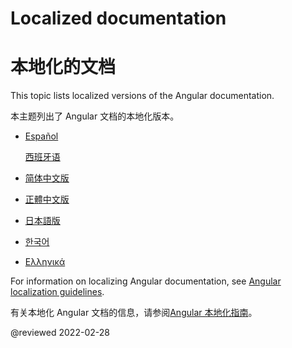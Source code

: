 # Localized documentation

# 本地化的文档

This topic lists localized versions of the Angular documentation.

本主题列出了 Angular 文档的本地化版本。

* [Español](http://docs.angular.lat) <!-- Español -->

  [西班牙语](http://docs.angular.lat)<!-- Español -->

* [简体中文版](https://angular.cn) <!-- 简体中文版 -->

* [正體中文版](https://angular.tw) <!-- 正體中文版 -->

* [日本語版](https://angular.jp) <!-- 日本語版 -->

* [한국어](https://angular.kr) <!-- 한국어 -->

* [Ελληνικά](https://angular-gr.web.app) <!-- Ελληνικά -->

For information on localizing Angular documentation, see [Angular localization guidelines](guide/localizing-angular).

有关本地化 Angular 文档的信息，请参阅[Angular 本地化指南](guide/localizing-angular)。

<!-- links -->

<!-- external links -->

<!-- end links -->

@reviewed 2022-02-28